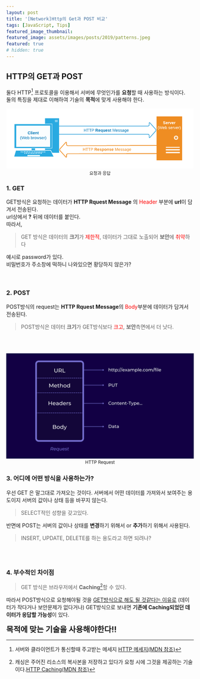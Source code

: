 ```yaml
---
layout: post
title: '[Network]Http의 Get과 POST 비교'
tags: [JavaScript, Tips]
featured_image_thumbnail:
featured_image: assets/images/posts/2019/patterns.jpeg
featured: true
# hidden: true
---
```


## HTTP의 GET과 POST

둘다 HTTP[^1] 프로토콜을 이용해서 서버에 무엇인가를 **요청**할 때 사용하는 방식이다.  
둘의 특징을 제대로 이해하여 기술의 **목적**에 맞게 사용해야 한다.  

![요청과 응답](/assets/images/posts/2021/HTTP%20message.jpg)
<small style="display:block; text-align: center;">요청과 응답</small>

### 1. GET  
  GET방식은 요청하는 데이터가 **HTTP Rquest Message** 의 <span style="color:red;">Header</span> 부분에 **url**이 담겨서 전송된다.  
  url상에서 **?** 뒤에 데이터를 붙인다.  
  따라서,  
  > GET 방식은 데이터의 **크기**가 <span style="color:red;">제한적</span>, 데이터가 그대로 노출되어 **보안**에 <span style="color:red;">취약</span>하다   
  
  예시로 password가 있다.   
  비밀번호가 주소창에 떡하니 나와있으면 황당하지 않은가?  
<br>
<br>

### 2. POST
POST방식의 request는 **HTTP Rquest Message**의 <span style="color:red;">Body</span>부분에 데이터가 담겨서 전송된다.  
> POST방식은 데이터 **크기**가 GET방식보다 <span style="color:red;">크고</span>, **보안**측면에서 더 낫다.  

<br>
<br>

![HTTP Request](/assets/images/posts/2021/HTTP%20request.png)
<small style="display:block; text-align: center;">HTTP Request</small>


### 3. 어디에 어떤 방식을 사용하는가?  
우선 GET 은 말그대로 가져오는 것이다. 서버에서 어떤 데이터를 가져와서 보여주는 용도이지 서버의 값이나 상태 등을 바꾸지 않는다.  
> SELECT적인 성향을 갖고있다.  

반면에 POST는 서버의 값이나 상태를 **변경**하기 위해서 or **추가**하기 위해서 사용된다.  
> INSERT, UPDATE, DELETE를 하는 용도라고 하면 되려나?  

<br>
<br>

### 4. 부수적인 차이점  
> GET 방식은 브라우저에서 **Caching**[^2]할 수 있다.  

따라서 POST방식으로 요청해야될 것을 <span style="text-decoration: underline;">GET방식으로 해도 될 것같다는 이유로</span> (데이터가 작다거나 보안문제가 없다거나) GET방식으로 보내면 **기존에 Caching되었던 데이터가 응답할 가능성**이 있다.  

<span style="font-size: 1.3rem"> **목적에 맞는 기술을 사용해야한다!!** </span>

[^1]: 서버와 클라이언트가 통신할때 주고받는 메세지 <a href="https://developer.mozilla.org/ko/docs/Web/HTTP/Messages">HTTP 메세지(MDN 참조)</a>  

[^2]: 캐싱은 주어진 리소스의 복사본을 저장하고 있다가 요청 시에 그것을 제공하는 기술이다.<a href="https://developer.mozilla.org/ko/docs/Web/HTTP/Messages">HTTP Caching(MDN 참조)</a>



  

